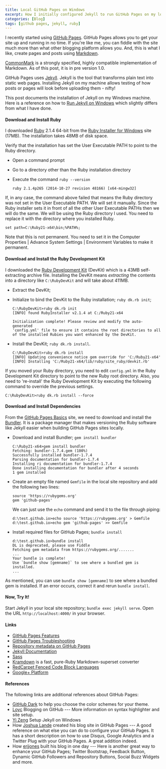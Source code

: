 ```yaml
---
title: Local GitHub Pages on Windows
excerpt: How I initially configured Jekyll to run GitHub Pages on my local Windows machine
categories: [Blog]
tags: [github pages, jekyll, ruby]
---
```


I recently started using [GitHub Pages].
GitHub Pages allows you to get your site up and running in no time.
If you're like me, you can fiddle with the site much more than what other blogging platform allows you.
And, this is what I like, create pages and posts using [Markdown].

<aside>
<a href="http://commonmark.org/" target="_blank">CommonMark</a> is a strongly specified,
highly compatible implementation of
Markdown. As of this post, it is in pre
version 1.0.
</aside>

GitHub Pages uses [Jekyll].
Jekyll is the tool that transforms plain text into static web pages.
Installing Jekyll on my machine allows testing of how posts or pages will look before uploading them - nifty!

This post documents the installation of Jekyll on my Windows machine.
Here is a reference on how to [Run Jekyll on Windows] which slightly differs from what I have done.

#### Download and Install Ruby

I downloaded [Ruby] 2.1.4 64-bit from the [Ruby Installer for Windows] site (17MB).
The installation takes 48MB of disk space.

Verify that the installation has set the User Executable PATH to point to the Ruby directory.

* Open a command prompt
* Go to a directory other than the Ruby installation directory
* Execute the command `ruby --version`

    ~~~
    ruby 2.1.4p265 (2014-10-27 revision 48166) [x64-mingw32]
    ~~~

If, in any case, the command above failed that means the Ruby directory was not set in the User Executable PATH.
We will set it manually. Since the Ruby installer sets it in front of all the other User Executable PATHs then we will do the same.
We will be using the Ruby directory I used. You need to replace it with the directory where you installed Ruby.

~~~
set path=C:\Ruby21-x64\bin;%PATH%;
~~~

Note that this is not permanent.
You need to set it in the Computer Properties | Advance System Settings | Environment Variables to make it permanent.

#### Download and Install the Ruby Development Kit

I downloaded the [Ruby Development Kit] (DevKit) which is a 43MB self-extracting archive file.
Installing the DevKit means _extracting_ the contents into a directory like `C:\RubyDevKit` and will take about 411MB.

* Extract the DevKit;
* Initialize to bind the DevKit to the Ruby installation; `ruby dk.rb init`;

    ~~~
    C:\RubyDevKit>ruby dk.rb init
    [INFO] found RubyInstaller v2.1.4 at C:/Ruby21-x64

    Initialization complete! Please review and modify the auto-generated
    'config.yml' file to ensure it contains the root directories to all
    of the installed Rubies you want enhanced by the DevKit.
    ~~~

* Install the DevKit; `ruby dk.rb install`.

    ~~~
    C:\RubyDevKit>ruby dk.rb install
    [INFO] Updating convenience notice gem override for 'C:/Ruby21-x64'
    [INFO] Installing 'C:/Ruby21-x64/lib/ruby/site_ruby/devkit.rb'
    ~~~

If you moved your Ruby directory, you need to edit `config.yml` in the Ruby Development Kit directory to point to the new Ruby root directory. Also, you need to 're-install' the Ruby Development Kit by executing the following command to override the previous settings.

~~~
C:\RubyDevKit>ruby dk.rb install --force
~~~

#### Download and Install Dependencies

From the [GitHub Pages Basics] site, we need to download and install the [Bundler].
It is a package manager that makes versioning the Ruby software like Jekyll easier when building GitHub Pages sites locally.

* Download and install Bundler; `gem install bundler`

    ~~~
    C:\Ruby21-x64>gem install bundler
    Fetching: bundler-1.7.4.gem (100%)
    Successfully installed bundler-1.7.4
    Parsing documentation for bundler-1.7.4
    Installing ri documentation for bundler-1.7.4
    Done installing documentation for bundler after 4 seconds
    1 gem installed
    ~~~

* Create an empty file named `Gemfile` in the local site repository and add the following two lines:

    ~~~
    source 'https://rubygems.org'
    gem 'github-pages'
    ~~~

    We can just use the `echo` command and send it to the file through piping:

    ~~~
    d:\test.github.io>echo source 'https://rubygems.org' > Gemfile
    d:\test.github.io>echo gem 'github-pages' >> Gemfile
    ~~~

* Install required files for GitHub Pages; `bundle install`

    ~~~
    d:\test.github.io>bundle install
    DL is deprecated, please use Fiddle
    Fetching gem metadata from https://rubygems.org/.......
    ...
    Your bundle is complete!
    Use `bundle show [gemname]` to see where a bundled gem is installed.
    ...
    ~~~

As mentioned, you can use `bundle show [gemname]` to see where a bundled gem is installed.
If an error occurs, correct it and rerun `bundle install`.

#### Now, Try It!

Start Jekyll in your local site repository; `bundle exec jekyll serve`.
Open the URL `http://localhost:4000/` in your browser.

#### Links

* [GitHub Pages Features](https://help.github.com/categories/github-pages-features/)
* [GitHub Pages Troubleshooting](https://help.github.com/categories/github-pages-troubleshooting/)
* [Repository metadata on GitHub Pages](https://help.github.com/articles/repository-metadata-on-github-pages/)
* [Jekyll Documentation](http://jekyllrb.com/docs/home/)
* [Sass](http://sass-lang.com/)
* [Kramdown](http://kramdown.gettalong.org/index.html) is a fast, pure-Ruby Markdown-superset converter
* [RedCarpet Fenced Code Block Languages](https://github.com/github/linguist/blob/master/lib/linguist/languages.yml)
* [Google+ Platform](https://developers.google.com/+/web/+1button/)

#### References

The following links are additional references about GitHub Pages:

* [GitHub Dark] to help you choose the color schemes for your theme.
* [Loyc] Blogging on GitHub --- More information on syntax highlighter and site setup.
* [Yi Zeng] Setup Jekyll on Windows
* How [Joshua Lande] created his blog site in GitHub Pages --- A good reference on what else you can do to configure your GitHub Pages. It has a short description on how to use Disqus, Google Analytics and a Twitter Plug with your GitHub Pages. A great addition indeed.
* How [erjjones] built his blog in one day --- Here is another great way to enhance your GitHub Pages; Twitter Bootstrap, Feedback Button, Dynamic GitHub Followers and Repository Buttons, Social Buzz Widgets and more.



[GitHub Pages]: https://pages.github.com/ "GitHub Pages"
[GitHub Pages Basics]: https://help.github.com/categories/github-pages-basics/ "GitHub Pages Basic"
[Markdown]: http://daringfireball.net/projects/markdown/ "Markdown"
[CommonMark]: http://commonmark.org/
[HTML]: http://www.w3.org/html/ "HyperText Markup Language"
[Ruby]: http://www.ruby-lang.org "Ruby Programming Language"
[Ruby Installer for Windows]: http://rubyinstaller.org/ "Ruby Installer for Windows"
[Ruby Development Kit]: http://rubyinstaller.org/downloads/ "Ruby Development Kit"
[Jekyll]: http://jekyllrb.com "Jekyll"
[Run Jekyll on Windows]: http://jekyll-windows.juthilo.com/ "Run Jekyll on Windows"
[Bundler]: http://bundler.io/ "Bundler"

[GitHub Dark]: https://userstyles.org/styles/37035/github-dark
[Loyc]: http://loyc.net/2014/blogging-on-github.html "Language of your choice"
[Yi Zeng]: http://yizeng.me/2013/05/10/setup-jekyll-on-windows/ "Yi Zeng's Blog"
[Joshua Lande]: http://joshualande.com/jekyll-github-pages-poole/ "How Joshua Lande Created His Blog Site in GitHub Pages"
[erjjones]: http://erjjones.github.io/blog/How-I-built-my-blog-in-one-day/ "How erjjones built his blog in one day"

